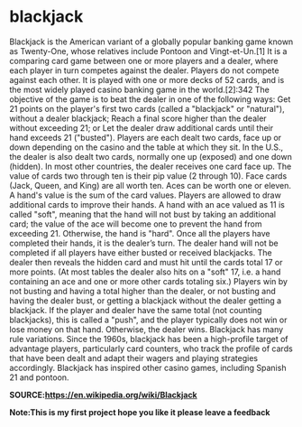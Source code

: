 # blackjack
Blackjack is the American variant of a globally popular banking game known as Twenty-One, whose relatives include Pontoon and Vingt-et-Un.[1] It is a comparing card game between one or more players and a dealer, where each player in turn competes against the dealer. Players do not compete against each other. It is played with one or more decks of 52 cards, and is the most widely played casino banking game in the world.[2]:342 The objective of the game is to beat the dealer in one of the following ways: 
Get 21 points on the player's first two cards (called a "blackjack" or "natural"), without a dealer blackjack;
Reach a final score higher than the dealer without exceeding 21; or
Let the dealer draw additional cards until their hand exceeds 21 ("busted").
Players are each dealt two cards, face up or down depending on the casino and the table at which they sit. In the U.S., the dealer is also dealt two cards, normally one up (exposed) and one down (hidden). In most other countries, the dealer receives one card face up. The value of cards two through ten is their pip value (2 through 10). Face cards (Jack, Queen, and King) are all worth ten. Aces can be worth one or eleven. A hand's value is the sum of the card values. Players are allowed to draw additional cards to improve their hands. A hand with an ace valued as 11 is called "soft", meaning that the hand will not bust by taking an additional card; the value of the ace will become one to prevent the hand from exceeding 21. Otherwise, the hand is "hard". 
Once all the players have completed their hands, it is the dealer’s turn. The dealer hand will not be completed if all players have either busted or received blackjacks. The dealer then reveals the hidden card and must hit until the cards total 17 or more points. (At most tables the dealer also hits on a "soft" 17, i.e. a hand containing an ace and one or more other cards totaling six.) Players win by not busting and having a total higher than the dealer, or not busting and having the dealer bust, or getting a blackjack without the dealer getting a blackjack. If the player and dealer have the same total (not counting blackjacks), this is called a "push", and the player typically does not win or lose money on that hand. Otherwise, the dealer wins. 
Blackjack has many rule variations. Since the 1960s, blackjack has been a high-profile target of advantage players, particularly card counters, who track the profile of cards that have been dealt and adapt their wagers and playing strategies accordingly. 
Blackjack has inspired other casino games, including Spanish 21 and pontoon. 


**SOURCE:https://en.wikipedia.org/wiki/Blackjack**

**Note:This is my first project hope you like it please leave a feedback**
